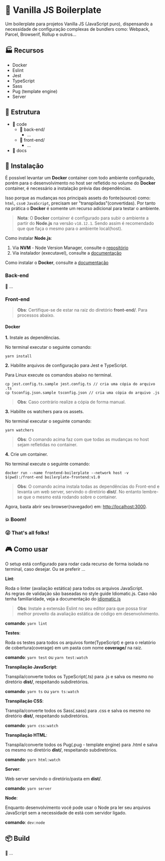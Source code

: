 # :icecream: Vanilla JS Boilerplate

Um boilerplate para projetos Vanilla JS (JavaScript puro), dispensando a necessidade de configuração complexas de bundlers como: Webpack, Parcel, Browserif, Rollup e outros...

## :factory: Recursos

* Docker
* Eslint
* Jest
* TypeScript
* Sass
* Pug (template engine)
* Server

## :file_folder: Estrutura

* :file_folder: code
    * :open_file_folder: back-end/
        * ...
    * :open_file_folder: front-end/
        * ...
* :file_folder: docs

## :electric_plug: Instalação

É possível levantar um **Docker** container com todo ambiente configurado, porém para o desenvolvimento no host ser refletido no volume do **Docker** container, é necessário a instalação prévia das dependências.   
      
Isso porque as mudanças nos principais assets do fonte(source) como: `html`, `css`e `JavaScript`, precisam ser "transpiladas"(convertidas). Por tanto na prática o **Docker** é somente um recurso adicional para testar o ambiente.

> __Nota__: O **Docker** container é configurado para subir o ambiente a partir do **Node.js** na versão `v18.12.1`. Sendo assim é recomendado que que faça o mesmo para o ambiente local(host). 

Como instalar **Node.js**:   

1. Via **NVM** - Node Version Manager, consulte o [repositório](https://github.com/nvm-sh/nvm)
2. Via instalador (executavel), consulte a [documentação](https://nodejs.org/en/download)
 
Como instalar o **Docker**, consulte a [documentação](https://docs.docker.com/get-docker)

### Back-end

:construction: ...
### Front-end

> **Obs**: Certifique-se de estar na raiz do diretório **front-end/**. Para processos abaixo. 

#### Docker

__1.__ Instale as dependências.

No terminal executar o seguinte comando:   

`yarn install`

__2.__ Habilite arquivos de configuração para Jest e TypeScript.   

Para Linux execute os comandos abaixo no terminal.    

```
cp jest.config.ts.sample jest.config.ts // cria uma cópia do arquivo .ts
cp tsconfig.json.sample tsconfig.json // cria uma cópia do arquivo .js
```

> __Obs__: Caso contrário realize a cópia de forma manual. 

__3.__ Habilite os watchers para os assets.

No terminal executar o seguinte comando:

`yarn watchers`

> __Obs__: O comando acima faz com que todas as mudanças no host sejam refletidas no container.

__4.__ Crie um container.

No terminal execute o seguinte comando:

```
docker run --name frontend-boilerplate --network host -v $(pwd):/front-end boilerplate-frontend:v1.0
```

> __Obs__: O comando acima instala todas as dependências do Front-end e levanta um web server, servindo o diretório **dist/**. No entanto lembre-se que o mesmo está rodando sobre o container.


Agora, basta abrir seu browser(navegador) em: [http://localhost:3000](http://localhost:3000).

### :boom: Boom!
### :stuck_out_tongue_winking_eye: That's all folks!

## :video_game: Como usar

O setup está configurado para rodar cada recurso de forma isolada no terminal, caso desejar. Ou se preferir ...

__Lint__:

Roda o linter (avaliação estática) para todos os arquivos JavaScript.   
As regras de validação são baseadas no style guide Idiomatic.js. Caso não tenha familiaridade, veja a documentação do [idiomatic.js](https://github.com/rwaldron/idiomatic.js)

> __Obs__: Instale a extensão Eslint no seu editor para que possa tirar melhor proveito da avaliação estática de código em desenvolvimento.

__comando__: `yarn lint`   

__Testes__:

Roda os testes para todos os arquivos fonte(TypeScript) e gera o relatório de cobertura(coverage) em um pasta com nome **coverage/** na raiz.

__comando__: `yarn test` ou `yarn test:watch`   

__Transpilação JavaScript__:

Transpila/converte todos os TypeScript(.ts) para .js e salva os mesmo no diretório **dist/**, respeitando subdiretórios.

__comando__: `yarn ts` ou `yarn ts:watch`   

__Transpilação CSS__:

Transpila/converte todos os Sass(.sass) para .css e salva os mesmo no diretório **dist/**, respeitando subdiretórios.

__comando__: `yarn css:watch`   

__Transpilação HTML__:

Transpila/converte todos os Pug(.pug - template engine) para .html e salva os mesmo no diretório **dist/**, respeitando subdiretórios.

__comando__: `yarn html:watch`     

__Server__:

Web server servindo o diretório/pasta em **dist/**.

__comando__: `yarn server`

__Node__:

Enquanto desenvolvimento você pode usar o Node pra ler seu arquivos JavaScript sem a necessidade de está com servidor ligado.

__comando__: `dev:node`   


## :package: Build

:construction: ...